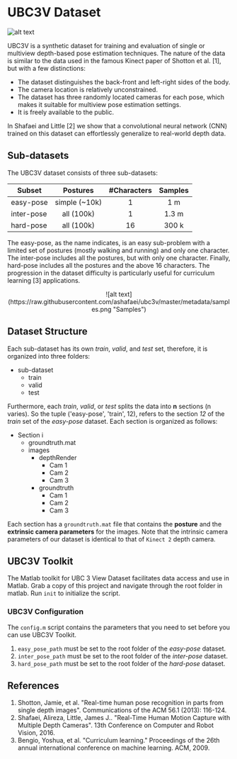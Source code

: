 # UBC3V Dataset
![alt text](https://raw.githubusercontent.com/ashafaei/ubc3v/master/metadata/all_chars.png "UBC3V Reference Groundtruth")

UBC3V is a synthetic dataset for training and evaluation of single or multiview depth-based pose estimation techniques.
The nature of the data is similar to the data used in the famous Kinect paper of Shotton et al. [1], but with a few distinctions:

* The dataset distinguishes the back-front and left-right sides of the body.
* The camera location is relatively unconstrained.
* The dataset has three randomly located cameras for each pose, which makes it suitable for multiview pose estimation settings.
* It is freely available to the public.

In Shafaei and Little [2] we show that a convolutional neural network (CNN) trained on this dataset can effortlessly generalize to real-world depth data.

## Sub-datasets
The UBC3V dataset consists of three sub-datasets:

| Subset        | Postures            | #Characters  | Samples |
| ------------- |:-------------------:|:------------:|:-------:|
| easy-pose     | simple (~10k)       | 1            | 1 m     |
| inter-pose    | all (100k)          | 1            | 1.3 m   |
| hard-pose     | all (100k)          | 16           | 300 k   |

The easy-pose, as the name indicates, is an easy sub-problem with a limited set of postures (mostly walking and running) and only one character.
The inter-pose includes all the postures, but with only one character. Finally, hard-pose includes all the postures and the above 16 characters.
The progression in the dataset difficulty is particularly useful for curriculum learning [3] applications.

<center>
![alt text](https://raw.githubusercontent.com/ashafaei/ubc3v/master/metadata/samples.png "Samples")
</center>

## Dataset Structure
Each sub-dataset has its own *train*, *valid*, and *test* set, therefore, it is organized into three folders:

* sub-dataset
	* train
	* valid
	* test

Furthermore, each *train*, *valid*, or *test* splits the data into **n** sections (n varies). So the tuple ('easy-pose', 'train', 12), refers to the section *12* of the *train* set of the *easy-pose* dataset. Each section is organized as follows:

* Section i
	* groundtruth.mat
	* images
		* depthRender
			* Cam 1
			* Cam 2
			* Cam 3
		* groundtruth
			* Cam 1
			* Cam 2
			* Cam 3

Each section has a `groundtruth.mat` file that contains the **posture** and the **extrinsic camera parameters** for the images. Note that the intrinsic camera parameters of our dataset is identical to that of `Kinect 2` depth camera.

## UBC3V Toolkit
The Matlab toolkit for UBC 3 View Dataset facilitates data access and use in Matlab. Grab a copy of this project and navigate through the root folder in matlab.
Run `init` to initialize the script.

### UBC3V Configuration
The `config.m` script contains the parameters that you need to set before you can use UBC3V Toolkit.

1. `easy_pose_path` must be set to the root folder of the *easy-pose* dataset.
2. `inter_pose_path` must be set to the root folder of the *inter-pose* dataset.
3. `hard_pose_path` must be set to the root folder of the *hard-pose* dataset.

## References
1. Shotton, Jamie, et al. "Real-time human pose recognition in parts from single depth images". Communications of the ACM 56.1 (2013): 116-124.
2. Shafaei, Alireza, Little, James J.. "Real-Time Human Motion Capture with Multiple Depth Cameras". 13th Conference on Computer and Robot Vision, 2016.
3. Bengio, Yoshua, et al. "Curriculum learning." Proceedings of the 26th annual international conference on machine learning. ACM, 2009.